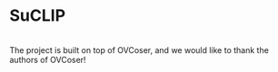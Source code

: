 # SuCLIP
<br>
The project is built on top of OVCoser, and we would like to thank the authors of OVCoser!
